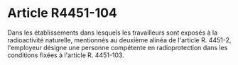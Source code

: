 # Article R4451-104

Dans les établissements dans lesquels les travailleurs sont exposés à la radioactivité naturelle, mentionnés au deuxième alinéa de l'article R. 4451-2, l'employeur désigne une personne compétente en radioprotection dans les conditions fixées à l'article R. 4451-103.